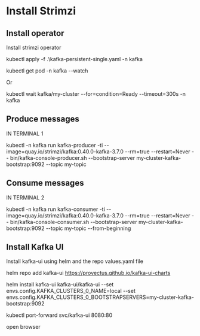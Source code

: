 # Install Strimzi

## Install operator
Install strimzi operator

kubectl apply -f .\kafka-persistent-single.yaml -n kafka


kubectl get pod -n kafka --watch

Or

kubectl wait kafka/my-cluster --for=condition=Ready --timeout=300s -n kafka 

## Produce messages

IN TERMINAL 1

kubectl -n kafka run kafka-producer -ti --image=quay.io/strimzi/kafka:0.40.0-kafka-3.7.0 --rm=true --restart=Never -- bin/kafka-console-producer.sh --bootstrap-server my-cluster-kafka-bootstrap:9092 --topic my-topic

## Consume messages

IN TERMINAL 2

kubectl -n kafka run kafka-consumer -ti --image=quay.io/strimzi/kafka:0.40.0-kafka-3.7.0 --rm=true --restart=Never -- bin/kafka-console-consumer.sh --bootstrap-server my-cluster-kafka-bootstrap:9092 --topic my-topic --from-beginning

## Install Kafka UI

Install kafka-ui using helm and the repo values.yaml file

helm repo add kafka-ui https://provectus.github.io/kafka-ui-charts

helm install kafka-ui kafka-ui/kafka-ui --set envs.config.KAFKA_CLUSTERS_0_NAME=local --set envs.config.KAFKA_CLUSTERS_0_BOOTSTRAPSERVERS=my-cluster-kafka-bootstrap:9092

kubectl port-forward svc/kafka-ui 8080:80

open browser